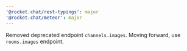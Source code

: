 ```yaml
---
'@rocket.chat/rest-typings': major
'@rocket.chat/meteor': major
---
```


Removed deprecated endpoint `channels.images`. Moving forward, use `rooms.images` endpoint.
